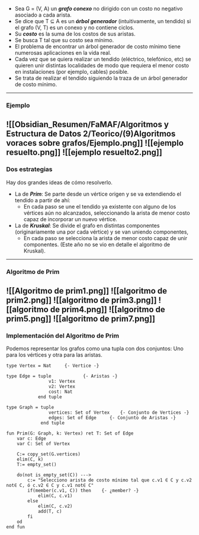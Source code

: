 - Sea G = (V, A) un ***grafo conexo*** no dirigido con un costo no negativo asociado a cada arista.
- Se dice que T ⊆ A es un ***árbol generador*** (intuitivamente, un tendido) si el grafo (V, T) es un conexo y no contiene ciclos.
- Su ***costo*** es la suma de los costos de sus aristas.
- Se busca T tal que su costo sea mínimo.
- El problema de encontrar un árbol generador de costo mínimo tiene numerosas aplicaciones en la vida real.
- Cada vez que se quiera realizar un tendido (eléctrico, telefónico, etc) se quieren unir distintas localidades de modo que requiera el menor costo en instalaciones (por ejemplo, cables) posible.
- Se trata de realizar el tendido siguiendo la traza de un árbol generador de costo mínimo.
---
### Ejemplo
![[Obsidian_Resumen/FaMAF/Algoritmos y Estructura de Datos 2/Teorico/(9)Algoritmos voraces sobre grafos/Ejemplo.png]]
![[ejemplo resuelto.png]]
![[ejemplo resuelto2.png]]
---
### Dos estrategias
Hay dos grandes ideas de cómo resolverlo.
- La de ***Prim***: Se parte desde un vértice origen y se va extendiendo el tendido a partir de ahí:
	- En cada paso se une el tendido ya existente con alguno de los vértices aún no alcanzados, seleccionando la arista de menor costo capaz de incorporar un nuevo vértice.
- La de ***Kruskal***: Se divide el grafo en distintas componentes (originariamente una por cada vértice) y se van uniendo componentes,
	- En cada paso se selecciona la arista de menor costo capaz de unir componentes.
(Este año no se vio en detalle el algoritmo de Kruskal).
---
### Algoritmo de Prim
![[Algoritmo de prim1.png]]
![[algoritmo de prim2.png]]
![[algoritmo de prim3.png]]
![[algoritmo de prim4.png]]
![[algoritmo de prim5.png]]
![[algoritmo de prim7.png]]
---
### Implementación del Algoritmo de Prim
Podemos representar los grafos como una tupla con dos conjuntos: Uno para los vértices y otra para las aristas.
```LenguajeDeLaMateria
type Vertex = Nat     {- Vertice -}

type Edge = tuple            {- Aristas -}
				v1: Vertex
				v2: Vertex
				cost: Nat
			end tuple

type Graph = tuple
				vertices: Set of Vertex    {- Conjunto de Vertices -}
				edges: Set of Edge     {- Conjunto de Aristas -}
			 end tuple

fun Prim(G: Graph, k: Vertex) ret T: Set of Edge
	var c: Edge
	var C: Set of Vertex
	
	C:= copy_set(G.vertices)
	elim(C, k)
	T:= empty_set()
	
	do(not is_empty_set(C)) --->
		c:= "Selecciono arista de costo mínimo tal que c.v1 ∈ C y c.v2 not∈ C, ó c.v2 ∈ C y c.v1 not∈ C"
		if(member(c.v1, C)) then    {- ¿member? -}
			elim(C, c.v1)
		else
			elim(C, c.v2)
			add(T, c)
		fi
	od
end fun
```